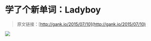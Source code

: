 # 学了个新单词：Ladyboy

> 原文链接：[http://gank.io/2015/07/10](http://gank.io/2015/07/10)

![](http://ww1.sinaimg.cn/large/7a8aed7bgw1etxg3kjmelj20hs0qoq60.jpg)

